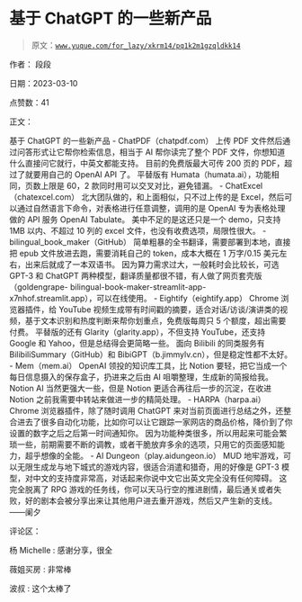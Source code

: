 # 基于 ChatGPT 的一些新产品

> 原文：[`www.yuque.com/for_lazy/xkrm14/pq1k2m1gzqldkk14`](https://www.yuque.com/for_lazy/xkrm14/pq1k2m1gzqldkk14)



作者： 段段 

日期：2023-03-10 

点赞数：41 

正文： 

基于 ChatGPT 的一些新产品 - ChatPDF（chatpdf.com） 上传 PDF 文件然后通过问答形式让它帮你检索信息，相当于 AI 帮你读完了整个 PDF 文件，你想知道什么直接问它就行，中英文都能支持。 目前的免费版最大可传 200 页的 PDF，超过了就要用自己的 OpenAI API 了。 平替版有 Humata（humata.ai），功能相同，页数上限是 60，2 款同时用可以交叉对比，避免错漏。 - ChatExcel（chatexcel.com） 北大团队做的，和上面相似，只不过上传的是 Excel，然后可以通过自然语言下命令，对表格进行任意调整，调用的是 OpenAI 专为表格处理做的 API 服务 OpenAI Tabulate。 美中不足的是这还只是一个 demo，只支持 1MB 以内、不超过 10 列的 excel 文件，也没有收费选项，局限性很大。 - bilingual_book_maker（GitHub） 简单粗暴的全书翻译，需要部署到本地，直接把 epub 文件放进去跑，需要消耗自己的 token，成本大概在 1 万字/0.15 美元左右，出来后就成了一本双语书。 因为算力需求过大，一般耗时会比较长，可选 GPT-3 和 ChatGPT 两种模型，翻译质量都很不错，有人做了网页套壳版（goldengrape- bilingual-book-maker-streamlit-app-x7nhof.streamlit.app），可以在线使用。 - Eightify（eightify.app） Chrome 浏览器插件，给 YouTube 视频生成带有时间戳的摘要，适合对话/访谈/演讲类的视频，基于文本识别和热度判断来帮你划重点，免费版每周只 5 个额度，超出需要付费。 平替版的还有 Glarity（glarity.app），不但支持 YouTube，还支持 Google 和 Yahoo，但是总结得会更简略一些。 面向 Bilibili 的同类服务有 BilibiliSummary（GitHub）和 BibiGPT（b.jimmylv.cn），但是稳定性都不太好。 - Mem（mem.ai） OpenAI 领投的知识库工具，比 Notion 要轻，把它当成一个每日信息摄入的保存盒子，扔进来之后由 AI 咀嚼整理，生成新的简报给我。 Notion AI 当然更强大一些，但是 Notion 更适合再往后一步的沉淀，在收进 Notion 之前我需要中转站来做进一步的精简处理。 - HARPA（harpa.ai） Chrome 浏览器插件，除了随时调用 ChatGPT 来对当前页面进行总结之外，还整合进去了很多自动化功能，比如你可以让它跟踪一家网店的商品价格，降价到了你设置的数字之后之后第一时间通知你。 因为功能种类很多，所以用起来可能会繁琐一些，前期需要不断的调教，或者干脆放弃多余的选项，只用它的页面感知能力，超乎想像的全能。 - AI Dungeon（play.aidungeon.io） MUD 地牢游戏，可以无限生成龙与地下城式的游戏内容，很适合消遣和猎奇，用的好像是 GPT-3 模型，对中文的支持度非常高，对话起来你说中文它出英文完全没有任何障碍。 这完全脱离了 RPG 游戏的任务线，你可以天马行空的推进剧情，最后通关或者失败，好的剧本会被分享出来让其他用户进去重开游戏，然后又产生新的支线。 ——阑夕 

评论区： 

杨 Michelle : 感谢分享，很全 

薇姐买房 : 非常棒 

波叔 : 这个太棒了 

